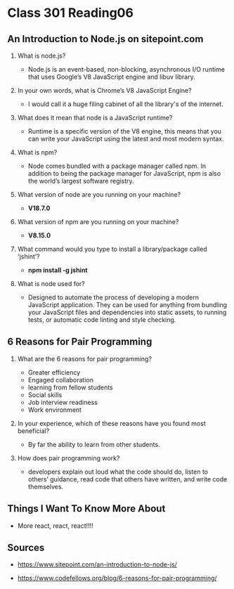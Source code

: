 # Class 301 Reading06

## An Introduction to Node.js on sitepoint.com

1. What is node.js?
    - Node.js is an event-based, non-blocking, asynchronous I/O runtime that uses Google’s V8 JavaScript engine and libuv library.

2. In your own words, what is Chrome’s V8 JavaScript Engine?
    - I would call it a huge filing cabinet of all the library's of the internet.

3. What does it mean that node is a JavaScript runtime?
    -  Runtime is a specific version of the V8 engine, this means that you can write your JavaScript using the latest and most modern syntax.

4. What is npm?
    - Node comes bundled with a package manager called npm. In addition to being the package manager for JavaScript, npm is also the world’s largest software registry.

5. What version of node are you running on your machine?
    - **V18.7.0**

6. What version of npm are you running on your machine?
    - **V8.15.0**

7. What command would you type to install a library/package called ‘jshint’?
    - **npm install -g jshint**

8. What is node used for?
    - Designed to automate the process of developing a modern JavaScript application. They can be used for anything from bundling your JavaScript files and dependencies into static assets, to running tests, or automatic code linting and style checking.

## 6 Reasons for Pair Programming

1. What are the 6 reasons for pair programming?
    - Greater efficiency
    - Engaged collaboration
    - learning from fellow students
    - Social skills
    - Job interview readiness
    - Work environment

2. In your experience, which of these reasons have you found most beneficial?
    - By far the ability to learn from other students.

3. How does pair programming work?
    - developers explain out loud what the code should do, listen to others’ guidance, read code that others have written, and write code themselves.

## Things I Want To Know More About

- More react, react, react!!!!

## Sources
- https://www.sitepoint.com/an-introduction-to-node-js/

- https://www.codefellows.org/blog/6-reasons-for-pair-programming/
